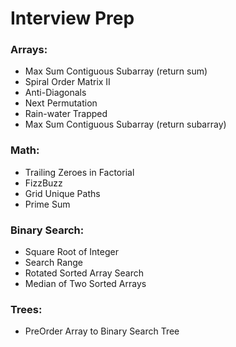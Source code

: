 # Interview Prep
<h3> Arrays: </h3>
<ul>
    <li> Max Sum Contiguous Subarray (return sum) </li>
    <li> Spiral Order Matrix II </li>
    <li> Anti-Diagonals </li>
    <li> Next Permutation </li>
    <li> Rain-water Trapped </li>
    <li> Max Sum Contiguous Subarray (return subarray) </li>
</ul>

<h3> Math: </h3>
<ul>
    <li> Trailing Zeroes in Factorial </li>
    <li> FizzBuzz </li>
    <li> Grid Unique Paths </li>
    <li> Prime Sum </li>
</ul>


<h3> Binary Search: </h3>
<ul>
    <li> Square Root of Integer </li>
    <li> Search Range </li>
    <li> Rotated Sorted Array Search </li>
    <li> Median of Two Sorted Arrays </li>
</ul>

<h3> Trees: </h3>
<ul>
    <li> PreOrder Array to Binary Search Tree </li>
</ul>
